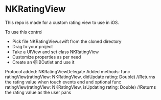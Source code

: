 # NKRatingView

This repo is made for a custom rating view to use in iOS.

To use this control
- Pick file NKRatingView.swift from the cloned directory
- Drag to your project 
- Take a UIView and set class NKRatingView
- Customize properties as per need
- Create an @IBOutlet and use it

Protocol added: NKRatingViewDelegate
Added methods:
    func ratingView(ratingView: NKRatingView, didUpdate rating: Double)
  //Returns the rating value when touch events end
and
   optional func ratingView(ratingView: NKRatingView, isUpdating rating: Double)
//Returns the rating value as the user pans









